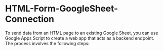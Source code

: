 # HTML-Form-GoogleSheet-Connection
To send data from an HTML page to an existing Google Sheet, you can use Google Apps Script to create a web app that acts as a backend endpoint. The process involves the following steps:
